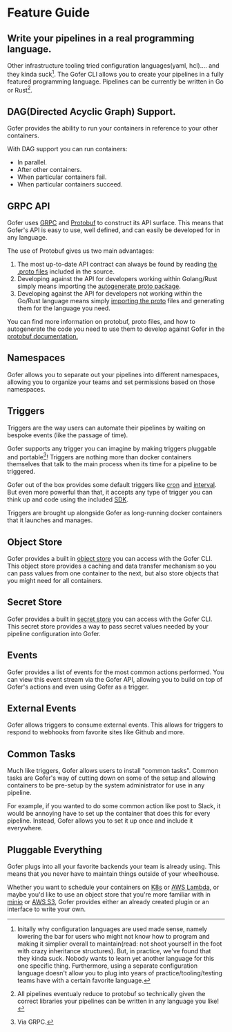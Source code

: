 # Feature Guide

## Write your pipelines in a real programming language.

Other infrastructure tooling tried configuration languages(yaml, hcl).... and they kinda suck[^1]. The Gofer CLI allows you to create your pipelines in a fully featured programming language. Pipelines can be currently be written in Go or Rust[^2].

## DAG(Directed Acyclic Graph) Support.

Gofer provides the ability to run your containers in reference to your other containers.

With DAG support you can run containers:

- In parallel.
- After other containers.
- When particular containers fail.
- When particular containers succeed.

## GRPC API

Gofer uses [GRPC](https://grpc.io/) and [Protobuf](https://developers.google.com/protocol-buffers) to construct its API surface. This means that Gofer's API is easy to use, well defined, and can easily be developed for in any language.

The use of Protobuf gives us two main advantages:

1. The most up-to-date API contract can always be found by reading [the .proto files](https://github.com/clintjedwards/gofer/blob/main/proto/gofer.proto) included in the source.
2. Developing against the API for developers working within Golang/Rust simply means importing the [autogenerate proto package](https://pkg.go.dev/github.com/clintjedwards/gofer/proto).
3. Developing against the API for developers not working within the Go/Rust language means simply [importing the proto](https://github.com/clintjedwards/gofer/blob/main/proto/gofer.proto) files and generating them for the language you need.

You can find more information on protobuf, proto files, and how to autogenerate the code you need to use them to develop against Gofer in the [protobuf documentation.](https://developers.google.com/protocol-buffers/docs/overview)

## Namespaces

Gofer allows you to separate out your pipelines into different namespaces, allowing you to organize your teams and set permissions based on those namespaces.

## Triggers

Triggers are the way users can automate their pipelines by waiting on bespoke events (like the passage of time).

Gofer supports any trigger you can imagine by making triggers pluggable and portable[^3]! Triggers are nothing more than docker containers themselves that talk to the main process when its time for a pipeline to be triggered.

Gofer out of the box provides some default triggers like [cron](./ref/triggers/cron.md) and [interval](./ref/triggers/interval.md). But even more powerful than that, it accepts any type of trigger you can think up and code using the included [SDK](https://pkg.go.dev/github.com/clintjedwards/gofer/sdk).

Triggers are brought up alongside Gofer as long-running docker containers that it launches and manages.

## Object Store

Gofer provides a built in [object store](./ref/object_store/README.md) you can access with the Gofer CLI. This object store provides a caching and data transfer mechanism so you can pass values from one container to the next, but also store objects that you might need for all containers.

## Secret Store

Gofer provides a built in [secret store](./ref/secret_store/README.md) you can access with the Gofer CLI. This secret store provides a way to pass secret values needed by your pipeline configuration into Gofer.

## Events

Gofer provides a list of events for the most common actions performed. You can view this event stream via the Gofer API, allowing you to build on top of Gofer's actions and even using Gofer as a trigger.

## External Events

Gofer allows triggers to consume external events. This allows for triggers to respond to webhooks from favorite sites like Github and more.

## Common Tasks

Much like triggers, Gofer allows users to install "common tasks". Common tasks are Gofer's way of cutting down on some of the setup and allowing containers to be pre-setup by the system administrator for use in any pipeline.

For example, if you wanted to do some common action like post to Slack, it would be annoying have to set up the container that does this for every pipeline. Instead, Gofer allows you to set it up once and include it everywhere.

## Pluggable Everything

Gofer plugs into all your favorite backends your team is already using. This means that you never have to maintain things outside of your wheelhouse.

Whether you want to schedule your containers on [K8s](https://kubernetes.io/) or [AWS Lambda](https://aws.amazon.com/lambda/), or maybe you'd like to use an object store that you're more familiar with in [minio](https://min.io/) or [AWS S3](https://aws.amazon.com/s3/), Gofer provides either an already created plugin or an interface to write your own.

[^1]: Initally why configuration languages are used made sense, namely lowering the bar for users who might not know how to program and making it simplier overall to maintain(read: not shoot yourself in the foot with crazy inheritance structures). But, in practice, we've found that they kinda suck. Nobody wants to learn yet another language for this one specific thing. Furthermore, using a separate configuration language doesn't allow you to plug into years of practice/tooling/testing teams have with a certain favorite language.

<!-- prettier-ignore -->
[^2]: All pipelines eventualy reduce to protobuf so technically given the correct libraries your pipelines can be written in any language you like!

<!-- prettier-ignore -->
[^3]: Via GRPC.
